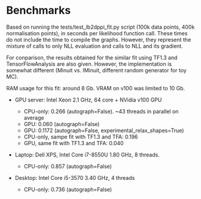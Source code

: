 # Benchmarks

Based on running the tests/test_lb2dppi_fit.py script (100k data points, 400k normalisation points), 
in seconds per likelihood function call. These times do not include the time to compile the graphs. 
However, they represent the mixture of calls to only NLL evaluation and calls to NLL and its gradient. 

For conparison, the results obtained for the similar fit using TF1.3 and TensorFlowAnalysis are also given. However, the implementation is somewhat different (Minuit vs. IMinuit, different random generator for toy MC). 

RAM usage for this fit: around 8 Gb. VRAM on v100 was limited to 10 Gb. 

   * GPU server: Intel Xeon 2.1 GHz, 64 core + NVidia v100 GPU
      * CPU-only: 0.266 (autograph=False). ~43 threads in parallel on average
      * GPU: 0.060 (autograph=False)
      * GPU: 0.1172 (autograph=False, experimental_relax_shapes=True)
      * CPU-only, sampe fit with TF1.3 and TFA: 0.196
      * GPU, same fit with TF1.3 and TFA: 0.040
      
   * Laptop: Dell XPS, Intel Core i7-8550U 1.80 GHz, 8 threads. 
      * CPU-only: 0.857 (autograph=False)

   * Desktop: Intel Core i5-3570 3.40 GHz, 4 threads
      * CPU-only: 0.736 (autograph=False)
